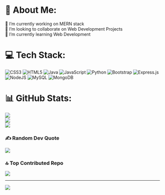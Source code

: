 # 💫 About Me:
🔭 I’m currently working on MERN stack<br>👯 I’m looking to collaborate on Web Development Projects<br>🌱 I’m currently learning Web Development


# 💻 Tech Stack:
![CSS3](https://img.shields.io/badge/css3-%231572B6.svg?style=for-the-badge&logo=css3&logoColor=white) ![HTML5](https://img.shields.io/badge/html5-%23E34F26.svg?style=for-the-badge&logo=html5&logoColor=white) ![Java](https://img.shields.io/badge/java-%23ED8B00.svg?style=for-the-badge&logo=java&logoColor=white) ![JavaScript](https://img.shields.io/badge/javascript-%23323330.svg?style=for-the-badge&logo=javascript&logoColor=%23F7DF1E) ![Python](https://img.shields.io/badge/python-3670A0?style=for-the-badge&logo=python&logoColor=ffdd54) ![Bootstrap](https://img.shields.io/badge/bootstrap-%23563D7C.svg?style=for-the-badge&logo=bootstrap&logoColor=white) ![Express.js](https://img.shields.io/badge/express.js-%23404d59.svg?style=for-the-badge&logo=express&logoColor=%2361DAFB) ![NodeJS](https://img.shields.io/badge/node.js-6DA55F?style=for-the-badge&logo=node.js&logoColor=white) ![MySQL](https://img.shields.io/badge/mysql-%2300f.svg?style=for-the-badge&logo=mysql&logoColor=white) ![MongoDB](https://img.shields.io/badge/MongoDB-%234ea94b.svg?style=for-the-badge&logo=mongodb&logoColor=white)
# 📊 GitHub Stats:
![](https://github-readme-stats.vercel.app/api?username=MilanPatel28&theme=nightowl&hide_border=false&include_all_commits=true&count_private=false)<br/>
![](https://github-readme-streak-stats.herokuapp.com/?user=MilanPatel28&theme=nightowl&hide_border=false)<br/>
![](https://github-readme-stats.vercel.app/api/top-langs/?username=MilanPatel28&theme=nightowl&hide_border=false&include_all_commits=true&count_private=false&layout=compact)

### ✍️ Random Dev Quote
![](https://quotes-github-readme.vercel.app/api?type=horizontal&theme=tokyonight)

### 🔝 Top Contributed Repo
![](https://github-contributor-stats.vercel.app/api?username=MilanPatel28&limit=5&theme=dark&combine_all_yearly_contributions=true)

---
[![](https://visitcount.itsvg.in/api?id=MilanPatel28&icon=0&color=0)](https://visitcount.itsvg.in)

<!-- Proudly created with GPRM ( https://gprm.itsvg.in ) -->
